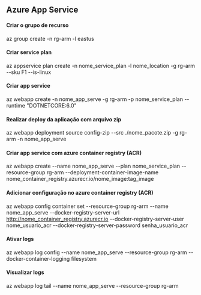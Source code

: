 ## Azure App Service

#### Criar o grupo de recurso
az group create -n rg-arm -l eastus

#### Criar service plan
az appservice plan create -n nome_service_plan -l nome_location -g rg-arm --sku F1 --is-linux

#### Criar app service
az webapp create -n nome_app_serve -g rg-arm -p nome_service_plan --runtime "DOTNETCORE:6.0"

#### Realizar deploy da aplicação com arquivo zip
az webapp deployment source config-zip --src ./nome_pacote.zip -g rg-arm -n nome_app_serve

#### Criar app service com azure container registry (ACR)
az webapp create --name nome_app_serve --plan nome_service_plan --resource-group rg-arm --deployment-container-image-name nome_container_registry.azurecr.io/nome_image:tag_image

#### Adicionar configuração no azure container registry (ACR)
az webapp config container set --resource-group rg-arm --name nome_app_serve --docker-registry-server-url http://nome_container_registry.azurecr.io --docker-registry-server-user nome_usuario_acr
--docker-registry-server-password senha_usuario_acr

#### Ativar logs
az webapp log config --name nome_app_serve --resource-group rg-arm --docker-container-logging filesystem

#### Visualizar logs
az webapp log tail --name nome_app_serve --resource-group rg-arm